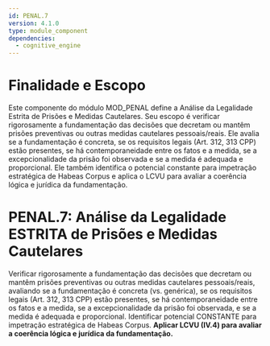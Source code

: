 ```yaml
---
id: PENAL.7
version: 4.1.0
type: module_component
dependencies:
  - cognitive_engine
---
```


# Finalidade e Escopo

Este componente do módulo MOD_PENAL define a Análise da Legalidade Estrita de Prisões e Medidas Cautelares. Seu escopo é verificar rigorosamente a fundamentação das decisões que decretam ou mantêm prisões preventivas ou outras medidas cautelares pessoais/reais. Ele avalia se a fundamentação é concreta, se os requisitos legais (Art. 312, 313 CPP) estão presentes, se há contemporaneidade entre os fatos e a medida, se a excepcionalidade da prisão foi observada e se a medida é adequada e proporcional. Ele também identifica o potencial constante para impetração estratégica de Habeas Corpus e aplica o LCVU para avaliar a coerência lógica e jurídica da fundamentação.

# PENAL.7: Análise da Legalidade ESTRITA de Prisões e Medidas Cautelares

Verificar rigorosamente a fundamentação das decisões que decretam ou mantêm prisões preventivas ou outras medidas cautelares pessoais/reais, avaliando se a fundamentação é concreta (vs. genérica), se os requisitos legais (Art. 312, 313 CPP) estão presentes, se há contemporaneidade entre os fatos e a medida, se a excepcionalidade da prisão foi observada, e se a medida é adequada e proporcional. Identificar potencial CONSTANTE para impetração estratégica de Habeas Corpus. **Aplicar LCVU (IV.4) para avaliar a coerência lógica e jurídica da fundamentação.**
